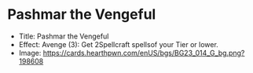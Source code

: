 # Pashmar the Vengeful
- Title:  Pashmar the Vengeful
- Effect:  Avenge (3): Get 2Spellcraft spellsof your Tier or lower.
- Image:  https://cards.hearthpwn.com/enUS/bgs/BG23_014_G_bg.png?198608
